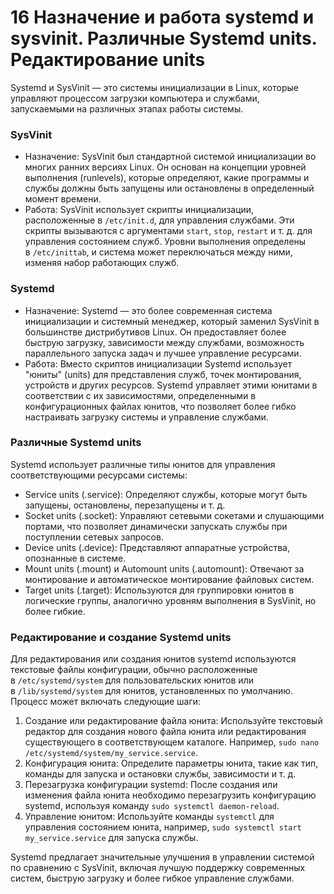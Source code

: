 # 16 Назначение и работа systemd и sysvinit. Различные Systemd units. Редактирование units

Systemd и SysVinit — это системы инициализации в Linux, которые управляют процессом загрузки компьютера и службами, запускаемыми на различных этапах работы системы.

### SysVinit

- Назначение: SysVinit был стандартной системой инициализации во многих ранних версиях Linux. Он основан на концепции уровней выполнения (runlevels), которые определяют, какие программы и службы должны быть запущены или остановлены в определенный момент времени.
- Работа: SysVinit использует скрипты инициализации, расположенные в `/etc/init.d`, для управления службами. Эти скрипты вызываются с аргументами `start`, `stop`, `restart` и т. д. для управления состоянием служб. Уровни выполнения определены в `/etc/inittab`, и система может переключаться между ними, изменяя набор работающих служб.

### Systemd

- Назначение: Systemd — это более современная система инициализации и системный менеджер, который заменил SysVinit в большинстве дистрибутивов Linux. Он предоставляет более быструю загрузку, зависимости между службами, возможность параллельного запуска задач и лучшее управление ресурсами.
- Работа: Вместо скриптов инициализации Systemd использует "юниты" (units) для представления служб, точек монтирования, устройств и других ресурсов. Systemd управляет этими юнитами в соответствии с их зависимостями, определенными в конфигурационных файлах юнитов, что позволяет более гибко настраивать загрузку системы и управление службами.

### Различные Systemd units

Systemd использует различные типы юнитов для управления соответствующими ресурсами системы:

- Service units (.service): Определяют службы, которые могут быть запущены, остановлены, перезапущены и т. д.
- Socket units (.socket): Управляют сетевыми сокетами и слушающими портами, что позволяет динамически запускать службы при поступлении сетевых запросов.
- Device units (.device): Представляют аппаратные устройства, опознанные в системе.
- Mount units (.mount) и Automount units (.automount): Отвечают за монтирование и автоматическое монтирование файловых систем.
- Target units (.target): Используются для группировки юнитов в логические группы, аналогично уровням выполнения в SysVinit, но более гибкие.

### Редактирование и создание Systemd units

Для редактирования или создания юнитов systemd используются текстовые файлы конфигурации, обычно расположенные в `/etc/systemd/system` для пользовательских юнитов или в `/lib/systemd/system` для юнитов, установленных по умолчанию. Процесс может включать следующие шаги:

1. Создание или редактирование файла юнита: Используйте текстовый редактор для создания нового файла юнита или редактирования существующего в соответствующем каталоге. Например, `sudo nano /etc/systemd/system/my_service.service`.
2. Конфигурация юнита: Определите параметры юнита, такие как тип, команды для запуска и остановки службы, зависимости и т. д.
3. Перезагрузка конфигурации systemd: После создания или изменения файла юнита необходимо перезагрузить конфигурацию systemd, используя команду `sudo systemctl daemon-reload`.
4. Управление юнитом: Используйте команды `systemctl` для управления состоянием юнита, например, `sudo systemctl start my_service.service` для запуска службы.

Systemd предлагает значительные улучшения в управлении системой по сравнению с SysVinit, включая лучшую поддержку современных систем, быструю загрузку и более гибкое управление службами.